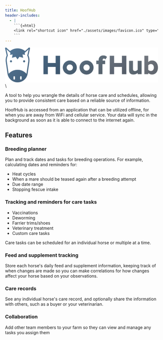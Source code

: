 ```yaml
---
title: HoofHub
header-includes:
  - |
    ```{=html}
    <link rel="shortcut icon" href="./assets/images/favicon.ico" type="image/x-icon">
    ```
---
```


![HoofHub](./assets/images/hoofhub_overlay.png)\

A tool to help you wrangle the details of horse care and schedules, allowing you to provide consistent care based on a reliable source of information.

HoofHub is accessed from an application that can be utilized offline, for when you are away from WiFi and cellular service. Your data will sync in the background as soon as it is able to connect to the internet again.

## Features

### Breeding planner

Plan and track dates and tasks for breeding operations. For example, calculating dates and reminders for:

- Heat cycles
- When a mare should be teased again after a breeding attempt
- Due date range
- Stopping fescue intake

### Tracking and reminders for care tasks

- Vaccinations
- Deworming
- Farrier trims/shoes
- Veterinary treatment
- Custom care tasks

Care tasks can be scheduled for an individual horse or multiple at a time.

### Feed and supplement tracking

Store each horse's daily feed and supplement information, keeping track of when changes are made so you can make correlations for how changes affect your horse based on your observations.

### Care records

See any individual horse's care record, and optionally share the information with others, such as a buyer or your veterinarian.

### Collaboration

Add other team members to your farm so they can view and manage any tasks you assign them
